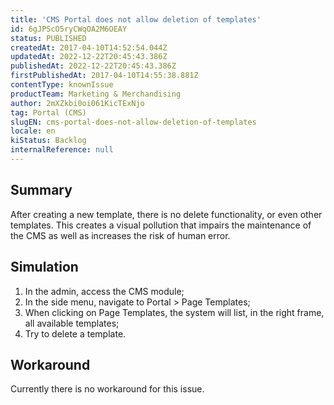 ```yaml
---
title: 'CMS Portal does not allow deletion of templates'
id: 6gJPScO5ryCWqOA2M6OEAY
status: PUBLISHED
createdAt: 2017-04-10T14:52:54.044Z
updatedAt: 2022-12-22T20:45:43.386Z
publishedAt: 2022-12-22T20:45:43.386Z
firstPublishedAt: 2017-04-10T14:55:38.881Z
contentType: knownIssue
productTeam: Marketing & Merchandising
author: 2mXZkbi0oi061KicTExNjo
tag: Portal (CMS)
slugEN: cms-portal-does-not-allow-deletion-of-templates
locale: en
kiStatus: Backlog
internalReference: null
---
```


## Summary

After creating a new template, there is no delete functionality, or even other templates. This creates a visual pollution that impairs the maintenance of the CMS as well as increases the risk of human error.

## Simulation

1. In the admin, access the CMS module;
2. In the side menu, navigate to Portal > Page Templates;
3. When clicking on Page Templates, the system will list, in the right frame, all available templates;
4. Try to delete a template.

## Workaround

Currently there is no workaround for this issue.

